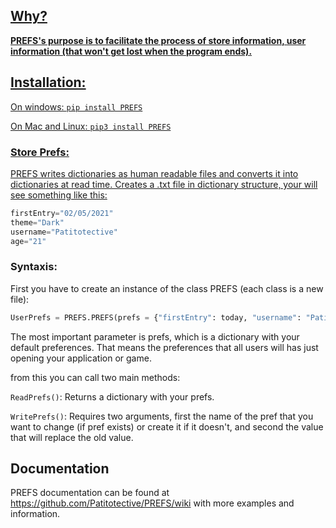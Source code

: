 <a id="user-content-prefs" class="anchor" aria-hidden="true" href="#prefs">

<div align="center">
  <src href="https://github.com/Patitotective/PREFS/blob/main/logo1.png" alt="PREFS">
</div>

## Why?

**PREFS's purpose is to facilitate the process of store information, user information (that won't get lost when the program ends).**

## Installation:

On windows:
`pip install PREFS`

On Mac and Linux:
`pip3 install PREFS`

### Store Prefs:

PREFS writes dictionaries as human readable files and converts it into dictionaries at read time.
Creates a .txt file in dictionary structure, your will see something like this:

```Python
firstEntry="02/05/2021"
theme="Dark"
username="Patitotective"
age="21"
```

### Syntaxis:

First you have to create an instance of the class PREFS (each class is a new file):

```Python
UserPrefs = PREFS.PREFS(prefs = {"firstEntry": today, "username": "Patitotective", "theme": "Dark", "age": 21})
```

The most important parameter is prefs, which is a dictionary with your default preferences. That means the preferences that all users will has just opening your application or game.

from this you can call two main methods:

`ReadPrefs()`: Returns a dictionary with your prefs.

`WritePrefs()`: Requires two arguments, first the name of the pref that you want to change (if pref exists) or create it if it doesn't, and second the value that will replace the old value.

## Documentation

PREFS documentation can be found at https://github.com/Patitotective/PREFS/wiki with more examples and information.
